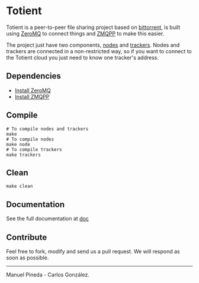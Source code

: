 
Totient
=======

Totient is a peer-to-peer file sharing project based on [bittorrent](http://www.bittorrent.com/),
is built using [ZeroMQ](http://zeromq.org/) to connect things and [ZMQPP](https://github.com/zeromq/zmqpp) to make this easier.

The project just have two components, [nodes](http://github.com/pin3da/totient/tree/master/doc/node.md) and
[trackers](http://github.com/pin3da/totient/tree/master/doc/node.md). Nodes and trackers are connected in a
non-restricted way, so if you want to connect to the Totient cloud you just need to know one tracker's address.


## Dependencies
- [Install ZeroMQ](http://zeromq.org/intro:get-the-software)
- [Install ZMQPP](https://github.com/zeromq/zmqpp)



## Compile

    # To compile nodes and trackers
    make
    # To compile nodes
    make node
    # To compile trackers
    make trackers

## Clean

    make clean

## Documentation

See the full documentation at [doc](https://github.com/pin3da/totient/tree/master/doc)

## Contribute

Feel free to fork, modify and send us a pull request. We will respond as soon as possible.

______

Manuel Pineda - Carlos González.
